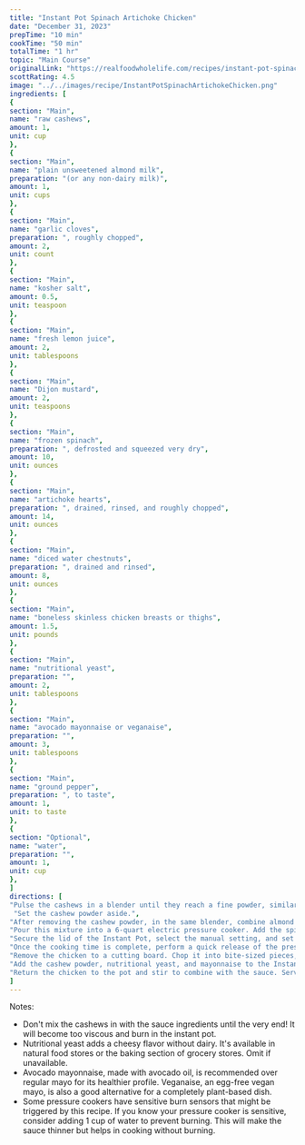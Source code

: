 ```yaml
---
title: "Instant Pot Spinach Artichoke Chicken"
date: "December 31, 2023"
prepTime: "10 min"
cookTime: "50 min"
totalTime: "1 hr"
topic: "Main Course"
originalLink: "https://realfoodwholelife.com/recipes/instant-pot-spinach-artichoke-chicken/"
scottRating: 4.5
image: "../../images/recipe/InstantPotSpinachArtichokeChicken.png"
ingredients: [
{
section: "Main",
name: "raw cashews",
amount: 1,
unit: cup
},
{
section: "Main",
name: "plain unsweetened almond milk",
preparation: "(or any non-dairy milk)",
amount: 1,
unit: cups
},
{
section: "Main",
name: "garlic cloves",
preparation: ", roughly chopped",
amount: 2,
unit: count
},
{
section: "Main",
name: "kosher salt",
amount: 0.5,
unit: teaspoon
},
{
section: "Main",
name: "fresh lemon juice",
amount: 2,
unit: tablespoons
},
{
section: "Main",
name: "Dijon mustard",
amount: 2,
unit: teaspoons
},
{
section: "Main",
name: "frozen spinach",
preparation: ", defrosted and squeezed very dry",
amount: 10,
unit: ounces
},
{
section: "Main",
name: "artichoke hearts",
preparation: ", drained, rinsed, and roughly chopped",
amount: 14,
unit: ounces
},
{
section: "Main",
name: "diced water chestnuts",
preparation: ", drained and rinsed",
amount: 8,
unit: ounces
},
{
section: "Main",
name: "boneless skinless chicken breasts or thighs",
amount: 1.5,
unit: pounds
},
{
section: "Main",
name: "nutritional yeast",
preparation: "",
amount: 2,
unit: tablespoons
},
{
section: "Main",
name: "avocado mayonnaise or veganaise",
preparation: "",
amount: 3,
unit: tablespoons
},
{
section: "Main",
name: "ground pepper",
preparation: ", to taste",
amount: 1,
unit: to taste
},
{
section: "Optional",
name: "water",
preparation: "",
amount: 1,
unit: cup
},
]
directions: [
"Pulse the cashews in a blender until they reach a fine powder, similar to flour. Be cautious not to overmix to avoid creating cashew butter.",
 "Set the cashew powder aside.",
"After removing the cashew powder, in the same blender, combine almond milk, garlic, salt, lemon juice, and mustard. Blend until smooth.",
"Pour this mixture into a 6-quart electric pressure cooker. Add the spinach, artichoke hearts, water chestnuts, and chicken. If using water (see note below), add it now. Stir to combine.",
"Secure the lid of the Instant Pot, select the manual setting, and set it to high pressure for 15 minutes. The pot may take 25-35+ minutes to come to pressure before the cooking time begins.",
"Once the cooking time is complete, perform a quick release of the pressure.",
"Remove the chicken to a cutting board. Chop it into bite-sized pieces, shred it, or leave it whole, as preferred.",
"Add the cashew powder, nutritional yeast, and mayonnaise to the Instant Pot. If the sauce is too dry, add a splash more almond milk. Adjust the seasoning with additional salt and freshly ground pepper.",
"Return the chicken to the pot and stir to combine with the sauce. Serve the chicken topped with the sauce."
]
---
```

Notes:
- Don't mix the cashews in with the sauce ingredients until the very end! It will become too viscous and burn in the instant pot.
- Nutritional yeast adds a cheesy flavor without dairy. It's available in natural food stores or the baking section of grocery stores. Omit if unavailable.
- Avocado mayonnaise, made with avocado oil, is recommended over regular mayo for its healthier profile. Veganaise, an egg-free vegan mayo, is also a good alternative for a completely plant-based dish.
- Some pressure cookers have sensitive burn sensors that might be triggered by this recipe. If you know your pressure cooker is sensitive, consider adding 1 cup of water to prevent burning. This will make the sauce thinner but helps in cooking without burning.